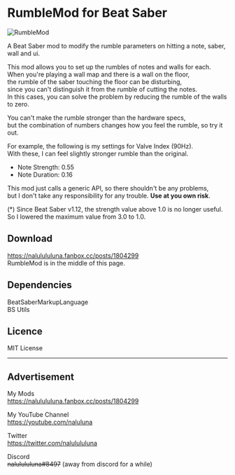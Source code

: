 # RumbleMod for Beat Saber
![RumbleMod](https://user-images.githubusercontent.com/62907586/96944746-a8c6d980-1516-11eb-939f-e8f4d83a1d0b.jpg)

A Beat Saber mod to modify the rumble parameters on hitting a note, saber, wall and ui.

This mod allows you to set up the rumbles of notes and walls for each.  
When you're playing a wall map and there is a wall on the floor,  
the rumble of the saber touching the floor can be disturbing,  
since you can't distinguish it from the rumble of cutting the notes.  
In this cases, you can solve the problem by reducing the rumble of the walls to zero.

You can't make the rumble stronger than the hardware specs,  
but the combination of numbers changes how you feel the rumble, so try it out.

For example, the following is my settings for Valve Index (90Hz).  
With these, I can feel slightly stronger rumble than the original.  
- Note Strength: 0.55
- Note Duration: 0.16

This mod just calls a generic API, so there shouldn't be any problems,  
but I don't take any responsibility for any trouble. **Use at you own risk**.

(*) Since Beat Saber v1.12, the strength value above 1.0 is no longer useful.  
So I lowered the maximum value from 3.0 to 1.0.

## Download
https://nalulululuna.fanbox.cc/posts/1804299  
RumbleMod is in the middle of this page.  

## Dependencies
BeatSaberMarkupLanguage  
BS Utils

## Licence
MIT License

----
## Advertisement

My Mods  
https://nalulululuna.fanbox.cc/posts/1804299  

My YouTube Channel  
https://youtube.com/naluluna

Twitter  
https://twitter.com/nalulululuna

Discord  
~~nalulululuna#8497~~ (away from discord for a while)
